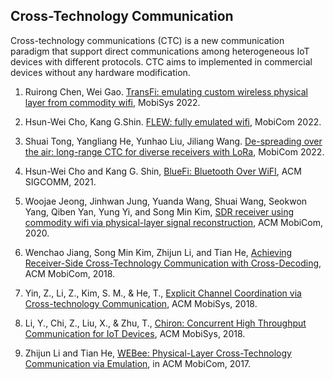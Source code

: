 ## Cross-Technology Communication

Cross-technology communications (CTC) is a new communication paradigm that support direct communications among heterogeneous IoT devices with different protocols.
CTC aims to implemented in commercial devices without any hardware modification.

1. Ruirong Chen, Wei Gao. [TransFi: emulating custom wireless physical layer from commodity wifi](https://dl.acm.org/doi/abs/10.1145/3498361.3538946), MobiSys 2022.

1. Hsun-Wei Cho, Kang G.Shin. [FLEW: fully emulated wifi](https://dl.acm.org/doi/abs/10.1145/3495243.3517030), MobiCom 2022.

1. Shuai Tong, Yangliang He, Yunhao Liu, Jiliang Wang. [De-spreading over the air: long-range CTC for diverse receivers with LoRa](https://dl.acm.org/doi/abs/10.1145/3495243.3560524), MobiCom 2022.

1. Hsun-Wei Cho and Kang G. Shin, [BlueFi: Bluetooth Over WiFI](https://dl.acm.org/doi/abs/10.1145/3452296.3472920), ACM SIGCOMM, 2021.

1. Woojae Jeong, Jinhwan Jung, Yuanda Wang, Shuai Wang, Seokwon Yang, Qiben Yan, Yung Yi, and Song Min Kim, [SDR receiver using commodity wifi via physical-layer signal reconstruction](https://dl.acm.org/doi/abs/10.1145/3372224.3419189), ACM MobiCom, 2020.

2. Wenchao Jiang, Song Min Kim, Zhijun Li, and Tian He, [Achieving Receiver-Side Cross-Technology Communication with Cross-Decoding](https://dl.acm.org/doi/abs/10.1145/3241539.3241547), ACM MobiCom, 2018.

3. Yin, Z., Li, Z., Kim, S. M., & He, T., [Explicit Channel Coordination via Cross-technology Communication](https://dl.acm.org/doi/abs/10.1145/3210240.3210318), ACM MobiSys, 2018.

4. Li, Y., Chi, Z., Liu, X., & Zhu, T., [Chiron: Concurrent High Throughput Communication for IoT Devices](https://dl.acm.org/doi/abs/10.1145/3210240.3210346), ACM MobiSys, 2018.
   
5. Zhijun Li and Tian He, [WEBee: Physical-Layer Cross-Technology Communication via Emulation](https://dl.acm.org/doi/abs/10.1145/3117811.3117816), in ACM MobiCom, 2017.
